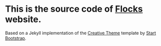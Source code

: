 # This is the source code of [Flocks](http://flocks.co.nz) website.

Based on a Jekyll implementation of the [Creative Theme](http://startbootstrap.com/template-overviews/creative/) template by [Start Bootstrap](http://startbootstrap.com).
